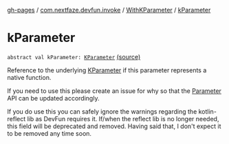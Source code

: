 [gh-pages](../../index.md) / [com.nextfaze.devfun.invoke](../index.md) / [WithKParameter](index.md) / [kParameter](./k-parameter.md)

# kParameter

`abstract val kParameter: `[`KParameter`](https://kotlinlang.org/api/latest/jvm/stdlib/kotlin.reflect/-k-parameter/index.html) [(source)](https://github.com/NextFaze/dev-fun/tree/master/devfun/src/main/java/com/nextfaze/devfun/invoke/View.kt#L92)

Reference to the underlying [KParameter](https://kotlinlang.org/api/latest/jvm/stdlib/kotlin.reflect/-k-parameter/index.html) if this parameter represents a native function.

If you need to use this please create an issue for why so that the [Parameter](../-parameter/index.md) API can be updated accordingly.

If you do use this you can safely ignore the warnings regarding the kotlin-reflect lib as DevFun requires it.
If/when the reflect lib is no longer needed, this field will be deprecated and removed.
Having said that, I don't expect it to be removed any time soon.

